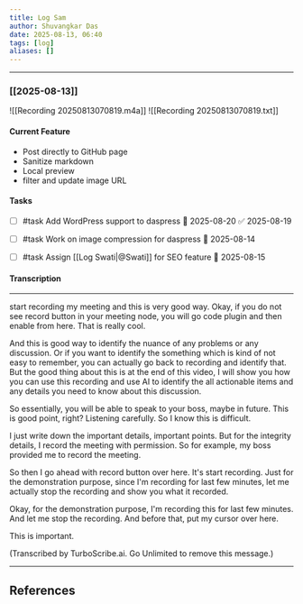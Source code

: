 ```yaml
---
title: Log Sam
author: Shuvangkar Das
date: 2025-08-13, 06:40
tags: [log]
aliases: []
---
```

___
### [[2025-08-13]]

![[Recording 20250813070819.m4a]]
![[Recording 20250813070819.txt]]

#### Current Feature
- Post directly to GitHub page
- Sanitize markdown 
- Local preview 
- filter and update image URL

#### Tasks
- [ ] #task  Add WordPress support to daspress 📅 2025-08-20 ✅ 2025-08-19
- [ ] #task Work on image compression for daspress 📅 2025-08-14 
- [ ] #task Assign [[Log Swati|@Swati]] for SEO feature 📅 2025-08-15 


#### Transcription
---
start recording my meeting and this is very good way. Okay, if you do not see record button in your meeting node, you will go code plugin and then enable from here. That is really cool.

And this is good way to identify the nuance of any problems or any discussion. Or if you want to identify the something which is kind of not easy to remember, you can actually go back to recording and identify that. But the good thing about this is at the end of this video, I will show you how you can use this recording and use AI to identify the all actionable items and any details you need to know about this discussion.

So essentially, you will be able to speak to your boss, maybe in future. This is good point, right? Listening carefully. So I know this is difficult.

I just write down the important details, important points. But for the integrity details, I record the meeting with permission. So for example, my boss provided me to record the meeting.

So then I go ahead with record button over here. It's start recording. Just for the demonstration purpose, since I'm recording for last few minutes, let me actually stop the recording and show you what it recorded.

Okay, for the demonstration purpose, I'm recording this for last few minutes. And let me stop the recording. And before that, put my cursor over here.

This is important.

(Transcribed by TurboScribe.ai. Go Unlimited to remove this message.)

---


## References